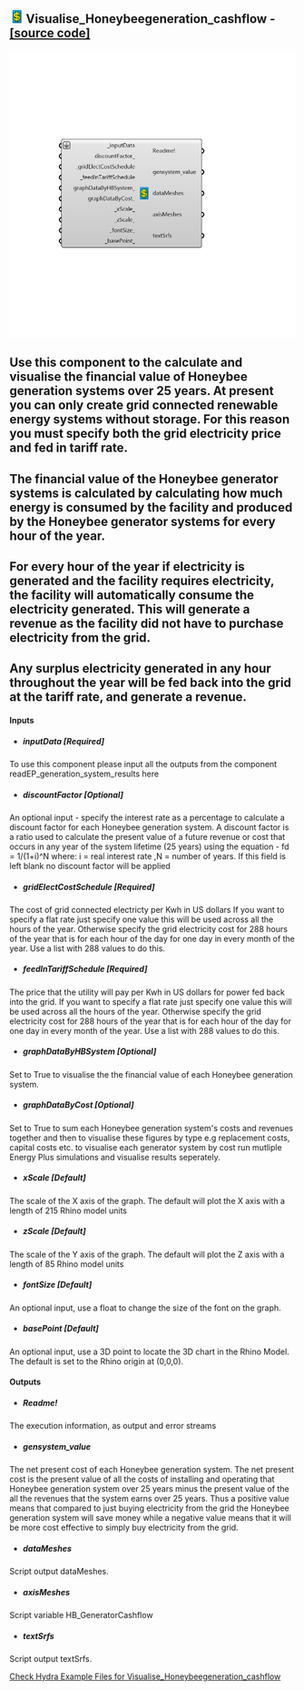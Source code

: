 ## ![](../../images/icons/Visualise_Honeybeegeneration_cashflow.png) Visualise_Honeybeegeneration_cashflow - [[source code]](https://github.com/ladybug-tools/honeybee-legacy/tree/master/src/Honeybee_Visualise_Honeybeegeneration_cashflow.py)

![](../../images/components/Visualise_Honeybeegeneration_cashflow.png)

Use this component to the calculate and visualise the financial value of Honeybee generation systems over 25 years. At present you can only create grid connected renewable energy systems without storage. For this reason you must specify both the grid electricity price and fed in tariff rate.
 -
 The financial value of the Honeybee generator systems is calculated by calculating how much energy is consumed by the facility and produced by the Honeybee generator systems for every hour of the year.
 -
 For every hour of the year if electricity is generated and the facility requires electricity, the facility will automatically consume the electricity generated. This will generate a revenue as the facility did not have to purchase electricity from the grid.
 -
 Any surplus electricity generated in any hour throughout the year will be fed back into the grid at the tariff rate, and generate a revenue.
 -
 

#### Inputs
* ##### inputData [Required]
To use this component please input all the outputs from the component readEP_generation_system_results here
* ##### discountFactor [Optional]
An optional input - specify the interest rate as a percentage to calculate a discount factor for each Honeybee generation system. A discount factor is a ratio used to calculate the present value of a future revenue or cost that occurs in any year of the system lifetime (25 years) using the equation - fd = 1/(1+i)^N where: i = real interest rate ,N = number of years. If this field is left blank no discount factor will be applied
* ##### gridElectCostSchedule [Required]
The cost of grid connected electricty per Kwh in US dollars
 If you want to specify a flat rate just specify one value this will be used across all the hours of the year.
 Otherwise specify the grid electricity cost for 288 hours of the year that is for each hour of the day for one day in every month of the year.
 Use a list with 288 values to do this.
* ##### feedInTariffSchedule [Required]
The price that the utility will pay per Kwh in US dollars for power fed back into the grid. 
 If you want to specify a flat rate just specify one value this will be used across all the hours of the year.
 Otherwise specify the grid electricity cost for 288 hours of the year that is for each hour of the day for one day in every month of the year.
 Use a list with 288 values to do this.
* ##### graphDataByHBSystem [Optional]
Set to True to visualise the the financial value of each Honeybee generation system.
* ##### graphDataByCost [Optional]
Set to True to sum each Honeybee generation system's costs and revenues together and then to visualise these figures by type e.g replacement costs, capital costs etc.
 to visualise each generator system by cost run mutliple Energy Plus simulations and visualise results seperately.
* ##### xScale [Default]
The scale of the X axis of the graph. The default will plot the X axis with a length of 215 Rhino model units 
* ##### zScale [Default]
The scale of the Y axis of the graph. The default will plot the Z axis with a length of 85 Rhino model units 
* ##### fontSize [Default]
An optional input, use a float to change the size of the font on the graph.
* ##### basePoint [Default]
An optional input, use a 3D point to locate the 3D chart in the Rhino Model.  The default is set to the Rhino origin at (0,0,0).

#### Outputs
* ##### Readme!
The execution information, as output and error streams
* ##### gensystem_value
The net present cost of each Honeybee generation system. The net present cost is the present value of all the costs of installing and operating that Honeybee generation system over 25 years minus the present value of the all the revenues that the system earns over 25 years. 
 Thus a positive value means that compared to just buying electricity from the grid the Honeybee generation system will save money while a negative value means that it will be more cost effective to simply buy electricity from the grid.
* ##### dataMeshes
Script output dataMeshes.
* ##### axisMeshes
Script variable HB_GeneratorCashflow
* ##### textSrfs
Script output textSrfs.


[Check Hydra Example Files for Visualise_Honeybeegeneration_cashflow](https://hydrashare.github.io/hydra/index.html?keywords=Honeybee_Visualise_Honeybeegeneration_cashflow)